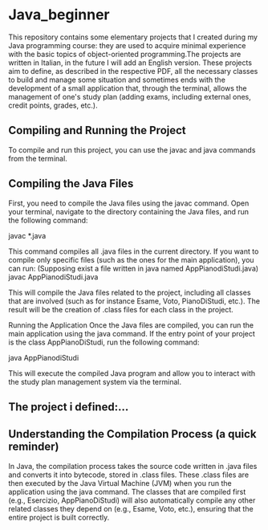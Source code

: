 # Java_beginner
This repository contains some elementary projects that I created during my Java programming course: they are used to acquire minimal experience with the basic topics of object-oriented programming.The projects are written in Italian, in the future I will add an English version.
These projects aim to define, as described in the respective PDF, all the necessary classes to build and manage some situation and sometimes ends with the development of a small application that, through the terminal, allows the management of one's study plan (adding exams, including external ones, credit points, grades, etc.).
## Compiling and Running the Project
To compile and run this project, you can use the javac and java commands from the terminal.

## Compiling the Java Files
First, you need to compile the Java files using the javac command. Open your terminal, navigate to the directory containing the Java files, and run the following command:

javac *.java

This command compiles all .java files in the current directory. If you want to compile only specific files (such as the ones for the main application), you can run:
(Supposing exist a file written in java named AppPianodiStudi.java)
javac AppPianodiStudi.java

This will compile the Java files related to the project, including all classes that are involved (such as for instance Esame, Voto, PianoDiStudi, etc.). The result will be the creation of .class files for each class in the project.

Running the Application
Once the Java files are compiled, you can run the main application using the java command. If the entry point of your project is the class AppPianoDiStudi, run the following command:

java AppPianodiStudi

This will execute the compiled Java program and allow you to interact with the study plan management system via the terminal.
## The project i defined:…


## Understanding the Compilation Process (a quick reminder)
In Java, the compilation process takes the source code written in .java files and converts it into bytecode, stored in .class files. These .class files are then executed by the Java Virtual Machine (JVM) when you run the application using the java command. The classes that are compiled first (e.g., Esercizio, AppPianoDiStudi) will also automatically compile any other related classes they depend on (e.g., Esame, Voto, etc.), ensuring that the entire project is built correctly.

